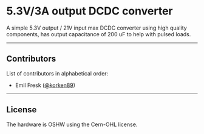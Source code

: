 # 5.3V/3A output DCDC converter

A simple 5.3V output / 21V input max DCDC converter using high quality components,
has output capacitance of 200 uF to help with pulsed loads.

---

## Contributors

List of contributors in alphabetical order:

* Emil Fresk ([@korken89](https://github.com/korken89))

---

## License

The hardware is OSHW using the Cern-OHL license.
